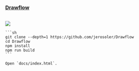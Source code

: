 ### [Drawflow](https://github.com/jerosoler/Drawflow)

[](https://img.shields.io/github/license/jerosoler/Drawflow?style=flat-square)<br />
[![](https://img.shields.io/github/last-commit/scillidan/Drawflow/main?label=last%20commit%20(fork)&style=flat-square)](https://github.com/scillidan/Drawflow)

````{tab} From source
```sh
git clone --depth=1 https://github.com/jerosoler/Drawflow
cd Drawflow
npm install
npm run build
```

Open `docs/index.html`.
````